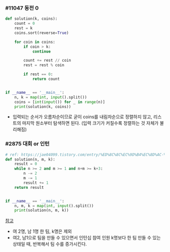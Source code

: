 ### #11047 동전 0

```python
def solution(k, coins):
    count = 0
    rest = k
    coins.sort(reverse=True)

    for coin in coins:
        if coin > k:
            continue

        count += rest // coin
        rest = rest % coin

        if rest == 0:
            return count


if __name__ == '__main__':
    n, k = map(int, input().split())
    coins = [int(input()) for _ in range(n)]
    print(solution(k, coins))
```

- 입력되는 순서가 오름차순이므로 굳이 coins를 내림차순으로 정렬하지 않고, 리스트의 마지막 원소부터 탐색하면 된다. (입력 크기가 커질수록 정렬하는 것 자체가 불리해짐)



### #2875 대회 or 인턴

```python
# ref: https://jae04099.tistory.com/entry/%ED%8C%8C%EC%9D%B4%EC%8D%AC-%ED%92%80%EC%9D%B4-%EB%B0%B1%EC%A4%80-2875-%EB%8C%80%ED%9A%8C-or-%EC%9D%B8%ED%84%B4
def solution(n, m, k):
    result = 0
    while n >= 2 and m >= 1 and n+m >= k+3:
        n -= 2
        m -= 1
        result += 1
    return result


if __name__ == '__main__':
    n, m, k = map(int, input().split())
    print(solution(n, m, k))
```

[참고](https://jae04099.tistory.com/entry/%ED%8C%8C%EC%9D%B4%EC%8D%AC-%ED%92%80%EC%9D%B4-%EB%B0%B1%EC%A4%80-2875-%EB%8C%80%ED%9A%8C-or-%EC%9D%B8%ED%84%B4)

- 여 2명, 남 1명 한 팀, k명은 제외
- 여2, 남1으로 팀을 만들 수 있으면서 인턴십 참여 인원 k명보다 한 팀 만들 수 있는 상태일 때, 반복해서 팀 수를 증가시킨다.